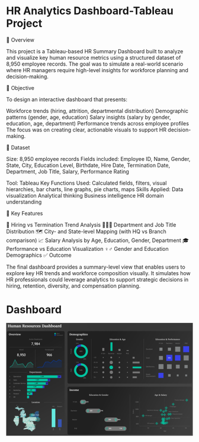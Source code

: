 # HR Analytics Dashboard-Tableau Project   

📝 Overview

This project is a Tableau-based HR Summary Dashboard built to analyze and visualize key human resource metrics using a structured dataset of 8,950 employee records. The goal was to simulate a real-world scenario where HR managers require high-level insights for workforce planning and decision-making.

🎯 Objective

To design an interactive dashboard that presents:

Workforce trends (hiring, attrition, departmental distribution)
Demographic patterns (gender, age, education)
Salary insights (salary by gender, education, age, department)
Performance trends across employee profiles
The focus was on creating clear, actionable visuals to support HR decision-making.

📂 Dataset

Size: 8,950 employee records
Fields included: Employee ID, Name, Gender, State, City, Education Level, Birthdate, Hire Date, Termination Date, Department, Job Title, Salary, Performance Rating

Tool: Tableau
Key Functions Used: Calculated fields, filters, visual hierarchies, bar charts, line graphs, pie charts, maps
Skills Applied:
Data visualization
Analytical thinking
Business intelligence
HR domain understanding

📌 Key Features

📅 Hiring vs Termination Trend Analysis
🧑‍🤝‍🧑 Department and Job Title Distribution
🗺️ City- and State-level Mapping (with HQ vs Branch comparison)
📈 Salary Analysis by Age, Education, Gender, Department
🎓 Performance vs Education Visualization
♀️♂️ Gender and Education Demographics
✅ Outcome

The final dashboard provides a summary-level view that enables users to explore key HR trends and workforce composition visually. It simulates how HR professionals could leverage analytics to support strategic decisions in hiring, retention, diversity, and compensation planning.

# Dashboard
![Dashboard Preview](https://github.com/arkatava-saha/HR-Analytics-Dashboard-Tableau-Project/blob/main/HR_Dashboard.png)






